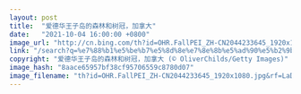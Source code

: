 ```yaml
---
layout: post
title:  "爱德华王子岛的森林和树冠，加拿大"
date:   "2021-10-04 16:00:00 +0800"
image_url: "http://cn.bing.com/th?id=OHR.FallPEI_ZH-CN2044233645_1920x1080.jpg&rf=LaDigue_1920x1080.jpg&pid=hp"
link: "/search?q=%e7%88%b1%e5%be%b7%e5%8d%8e%e7%8e%8b%e5%ad%90%e5%b2%9b&form=hpcapt&mkt=zh-cn"
copyright: "爱德华王子岛的森林和树冠，加拿大 (© OliverChilds/Getty Images)"
image_hash: "8aace65957bf38cf95706559c8780d07"
image_filename: "th?id=OHR.FallPEI_ZH-CN2044233645_1920x1080.jpg&rf=LaDigue_1920x1080.jpg&pid=hp"
---
```

